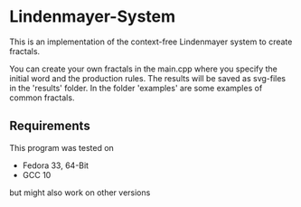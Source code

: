 # Lindenmayer-System
This is an implementation of the context-free Lindenmayer system to create fractals.

You can create your own fractals in the main.cpp where you specify the initial word and the production rules.
The results will be saved as svg-files in the 'results' folder. In the folder 'examples' are some examples of common fractals.

## Requirements
This program was tested on
- Fedora 33, 64-Bit
- GCC 10

but might also work on other versions
